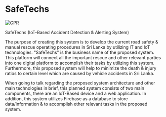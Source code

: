 # SafeTechs
![GPR](https://github.com/yahandeshapriya/SafeTechs/assets/76465007/8c644157-5328-4d96-a571-ecf54ac0eab5)


SafeTechs (IoT-Based Accident Detection & Alerting System)

The purpose of creating this system is to develop the current road safety & manual rescue operating procedures in Sri Lanka by utilizing IT and IoT technologies. "SafeTechs" is the business name of the proposed system. This platform will connect all the important rescue and other relevant parties into one digital platform to accomplish their tasks by utilizing this system. Furthermore, this proposed system will help to minimize the death & injury ratios to certain level which are caused by vehicle accidents in Sri Lanka.

When going to talk regarding the proposed system architecture and other main technologies in brief, this planned system consists of two main components, there are an IoT-Based device and a web application. In addition, this system utilizes Firebase as a database to store data/information & to accomplish other relevant tasks in the proposed system.
